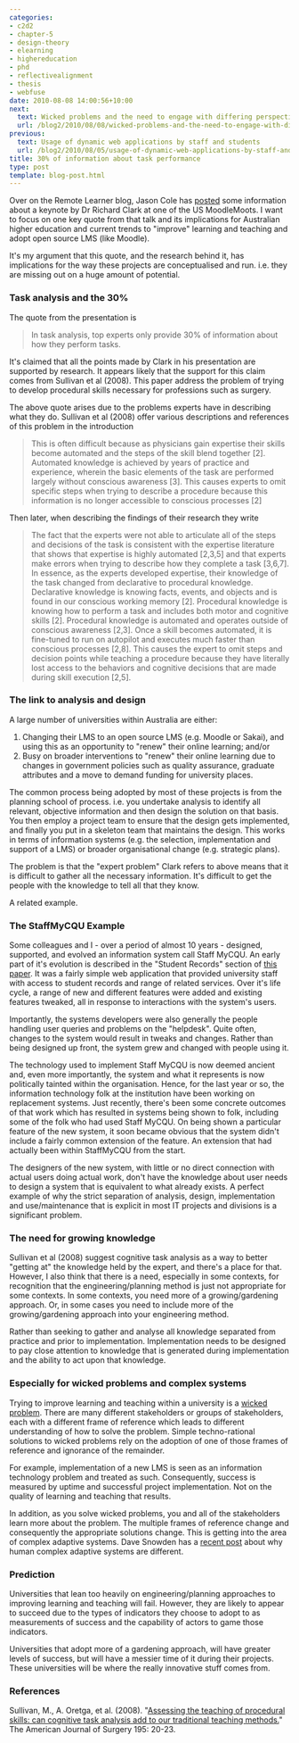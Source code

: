 ```yaml
---
categories:
- c2d2
- chapter-5
- design-theory
- elearning
- highereducation
- phd
- reflectivealignment
- thesis
- webfuse
date: 2010-08-08 14:00:56+10:00
next:
  text: Wicked problems and the need to engage with differing perspectives
  url: /blog2/2010/08/08/wicked-problems-and-the-need-to-engage-with-differing-perspectives/
previous:
  text: Usage of dynamic web applications by staff and students
  url: /blog2/2010/08/05/usage-of-dynamic-web-applications-by-staff-and-students/
title: 30% of information about task performance
type: post
template: blog-post.html
---
```

Over on the Remote Learner blog, Jason Cole has [posted](http://info.remote-learner.net/) some information about a keynote by Dr Richard Clark at one of the US MoodleMoots. I want to focus on one key quote from that talk and its implications for Australian higher education and current trends to "improve" learning and teaching and adopt open source LMS (like Moodle).

It's my argument that this quote, and the research behind it, has implications for the way these projects are conceptualised and run. i.e. they are missing out on a huge amount of potential.

### Task analysis and the 30%

The quote from the presentation is

> In task analysis, top experts only provide 30% of information about how they perform tasks.

It's claimed that all the points made by Clark in his presentation are supported by research. It appears likely that the support for this claim comes from Sullivan et al (2008). This paper address the problem of trying to develop procedural skills necessary for professions such as surgery.

The above quote arises due to the problems experts have in describing what they do. Sullivan et al (2008) offer various descriptions and references of this problem in the introduction

> This is often difficult because as physicians gain expertise their skills become automated and the steps of the skill blend together \[2\]. Automated knowledge is achieved by years of practice and experience, wherein the basic elements of the task are performed largely without conscious awareness \[3\]. This causes experts to omit specific steps when trying to describe a procedure because this information is no longer accessible to conscious processes \[2\]

Then later, when describing the findings of their research they write

> The fact that the experts were not able to articulate all of the steps and decisions of the task is consistent with the expertise literature that shows that expertise is highly automated \[2,3,5\] and that experts make errors when trying to describe how they complete a task \[3,6,7\]. In essence, as the experts developed expertise, their knowledge of the task changed from declarative to procedural knowledge. Declarative knowledge is knowing facts, events, and objects and is found in our conscious working memory \[2\]. Procedural knowledge is knowing how to perform a task and includes both motor and cognitive skills \[2\]. Procedural knowledge is automated and operates outside of conscious awareness \[2,3\]. Once a skill becomes automated, it is fine-tuned to run on autopilot and executes much faster than conscious processes \[2,8\]. This causes the expert to omit steps and decision points while teaching a procedure because they have literally lost access to the behaviors and cognitive decisions that are made during skill execution \[2,5\].

### The link to analysis and design

A large number of universities within Australia are either:

1. Changing their LMS to an open source LMS (e.g. Moodle or Sakai), and using this as an opportunity to "renew" their online learning; and/or
2. Busy on broader interventions to "renew" their online learning due to changes in government policies such as quality assurance, graduate attributes and a move to demand funding for university places.

The common process being adopted by most of these projects is from the planning school of process. i.e. you undertake analysis to identify all relevant, objective information and then design the solution on that basis. You then employ a project team to ensure that the design gets implemented, and finally you put in a skeleton team that maintains the design. This works in terms of information systems (e.g. the selection, implementation and support of a LMS) or broader organisational change (e.g. strategic plans).

The problem is that the "expert problem" Clark refers to above means that it is difficult to gather all the necessary information. It's difficult to get the people with the knowledge to tell all that they know.

A related example.

### The StaffMyCQU Example

Some colleagues and I - over a period of almost 10 years - designed, supported, and evolved an information system call Staff MyCQU. An early part of it's evolution is described in the "Student Records" section of [this paper](/blog2/publications/how-to-live-with-erp-systems-and-thrive/). It was a fairly simple web application that provided university staff with access to student records and range of related services. Over it's life cycle, a range of new and different features were added and existing features tweaked, all in response to interactions with the system's users.

Importantly, the systems developers were also generally the people handling user queries and problems on the "helpdesk". Quite often, changes to the system would result in tweaks and changes. Rather than being designed up front, the system grew and changed with people using it.

The technology used to implement Staff MyCQU is now deemed ancient and, even more importantly, the system and what it represents is now politically tainted within the organisation. Hence, for the last year or so, the information technology folk at the institution have been working on replacement systems. Just recently, there's been some concrete outcomes of that work which has resulted in systems being shown to folk, including some of the folk who had used Staff MyCQU. On being shown a particular feature of the new system, it soon became obvious that the system didn't include a fairly common extension of the feature. An extension that had actually been within StaffMyCQU from the start.

The designers of the new system, with little or no direct connection with actual users doing actual work, don't have the knowledge about user needs to design a system that is equivalent to what already exists. A perfect example of why the strict separation of analysis, design, implementation and use/maintenance that is explicit in most IT projects and divisions is a significant problem.

### The need for growing knowledge

Sullivan et al (2008) suggest cognitive task analysis as a way to better "getting at" the knowledge held by the expert, and there's a place for that. However, I also think that there is a need, especially in some contexts, for recognition that the engineering/planning method is just not appropriate for some contexts. In some contexts, you need more of a growing/gardening approach. Or, in some cases you need to include more of the growing/gardening approach into your engineering method.

Rather than seeking to gather and analyse all knowledge separated from practice and prior to implementation. Implementation needs to be designed to pay close attention to knowledge that is generated during implementation and the ability to act upon that knowledge.

### Especially for wicked problems and complex systems

Trying to improve learning and teaching within a university is a [wicked problem](http://en.wikipedia.org/wiki/Wicked_problem). There are many different stakeholders or groups of stakeholders, each with a different frame of reference which leads to different understanding of how to solve the problem. Simple techno-rational solutions to wicked problems rely on the adoption of one of those frames of reference and ignorance of the remainder.

For example, implementation of a new LMS is seen as an information technology problem and treated as such. Consequently, success is measured by uptime and successful project implementation. Not on the quality of learning and teaching that results.

In addition, as you solve wicked problems, you and all of the stakeholders learn more about the problem. The multiple frames of reference change and consequently the appropriate solutions change. This is getting into the area of complex adaptive systems. Dave Snowden has a [recent post](http://www.cognitive-edge.com/blogs/dave/2010/08/humans_are_not_ants_agents_or.php) about why human complex adaptive systems are different.

### Prediction

Universities that lean too heavily on engineering/planning approaches to improving learning and teaching will fail. However, they are likely to appear to succeed due to the types of indicators they choose to adopt to as measurements of success and the capability of actors to game those indicators.

Universities that adopt more of a gardening approach, will have greater levels of success, but will have a messier time of it during their projects. These universities will be where the really innovative stuff comes from.

### References

Sullivan, M., A. Oretga, et al. (2008). "[Assessing the teaching of procedural skills: can cognitive task analysis add to our traditional teaching methods.](http://www.usc.edu/dept/education/cogtech/publications/sullivan_etal_cta.pdf)" The American Journal of Surgery 195: 20-23.